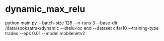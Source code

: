 # dynamic_max_relu
python main.py --batch-size 128 --n-runs 3 --base-dir /data/sooksatrak/dynamic --drelu-loc end --dataset cifar10 --training-type trades --eps 0.01 --model mobilenetv2
